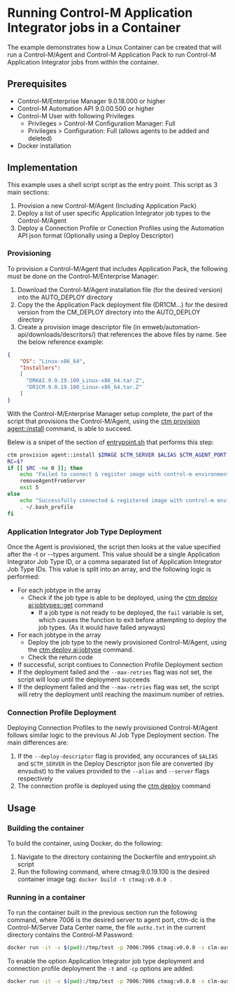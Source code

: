 # Running Control-M Application Integrator jobs in a Container

The example demonstrates how a Linux Container can be created that will run a Control-M/Agent and Control-M Application Pack to run Control-M Application Integrator jobs from within the container.

## Prerequisites

* Control-M/Enterprise Manager 9.0.18.000 or higher
* Control-M Automation API 9.0.00.500 or higher
* Control-M User with following Privileges
  * Privileges > Control-M Configuration Manager: Full
  * Privileges > Configuration: Full (allows agents to be added and deleted)
* Docker installation

## Implementation

This example uses a shell script script as the entry point. This script as 3 main sections:

1. Provision a new Control-M/Agent (Including Application Pack)
2. Deploy a list of user specific Application Integrator job types to the Control-M/Agent
3. Deploy a Connection Profile or Conection Profiles using the Automation API json format (Optionally using a Deploy Descriptor)

### Provisioning

To provision a Control-M/Agent that includes Application Pack, the following must be done on the Control-M/Enterprise Manager:

  1. Download the Control-M/Agent installation file (for the desired version) into the AUTO_DEPLOY directory  
  2. Copy the the Application Pack deployment file (DR1CM...) for the desired version from the CM_DEPLOY directory into the AUTO_DEPLOY directory  
  3. Create a provision image descriptor file (in emweb/automation-api/downloads/descritors/) that references the above files by name. See the below reference example:

  ```json
  {
      "OS": "Linux-x86_64",
      "Installers":
      [
        "DRKAI.9.0.19.100_Linux-x86_64.tar.Z",
        "DR1CM.9.0.19.100_Linux-x86_64.tar.Z"
      ]
  }
  ```

With the Control-M/Enterprise Manager setup complete, the part of the script that provisions the Control-M/Agent, using the [ctm provision agent::install](https://docs.bmc.com/docs/automation-api/9019100monthly/provision-service-872868763.html#Provisionservice-provUpgrade_installprovisionupgrade::install) command, is able to succeed.

Belew is a snipet of the section of [entrypoint.sh](./entrypoint.sh#L318-327) that performs this step:

```bash
ctm provision agent::install $IMAGE $CTM_SERVER $ALIAS $CTM_AGENT_PORT -f /tmp/provision_config.json
RC=$?
if [[ $RC -ne 0 ]]; then
    echo "Failed to connect & register image with control-m environment ($RC)"
    removeAgentFromServer
    exit 5
else
    echo "Successfully connected & registered image with control-m environment"
    . ~/.bash_profile
fi
```

### Application Integrator Job Type Deployment

Once the Agent is provisioned, the script then looks at the value specified after the -t or --types argument. This value should be a single Application Integrator Job Type ID, or a comma separated list of Application Integrator Job Type IDs. This value is split into an array, and the following logic is performed:

* For each jobtype in the array
  * Check if the job type is able to be deployed, using the [ctm deploy ai:jobtypes::get](https://docs.bmc.com/docs/automation-api/9019100monthly/deploy-service-872868746.html#Deployservice-AI_getdeployai:jobtypes::get) command
    * If a job type is not ready to be deployed, the `fail` variable is set, which causes the function to exit before attempting to deploy the job types. (As it would have failed anyways)
* For each jobtype in the array
  * Deploy the job type to the newly provisioned Control-M/Agent, using the [ctm deploy ai:jobtype](https://docs.bmc.com/docs/automation-api/9019100monthly/deploy-service-872868746.html#Deployservice-AI_deploydeployai:jobtype) command.
  * Check the return code
* If successful, script contiues to Connection Profile Deployment section
* If the deployment failed and the `--max-retries` flag was not set, the script will loop until the deployment succeeds
* If the deployment failed and the `--max-retries` flag was set, the script will retry the deployment until reaching the maximum number of retries.

### Connection Profile Deployment

Deploying Connection Profiles to the newly provisioned Control-M/Agent follows similar logic to the previous AI Job Type Deployment section. The main differences are:

1. If the `--deploy-descriptor` flag is provided, any occurances of `$ALIAS` and `$CTM_SERVER` in the Deploy Descriptor json file are converted (by envsubst) to the values provided to the `--alias` and `--server` flags respectively
2. The connection profile is deployed using the [ctm deploy](https://docs.bmc.com/docs/automation-api/9019100monthly/deploy-service-872868746.html#Deployservice-deploy) command

## Usage

### Building the container

To build the container, using Docker, do the following:

1. Navigate to the directory containing the Dockerfile and entrypoint.sh script
2. Run the following command, where ctmag:9.0.19.100 is the desired container image tag: `docker build -t ctmag:v0.0.0 .`

### Running in a container

To run the container built in the previous section run the following command, where 7006 is the desired server to agent port, ctm-dc is the Control-M/Server Data Center name, the file `authz.txt` in the current directory contains the Control-M Password:

```bash
docker run -it -v $(pwd):/tmp/test -p 7006:7006 ctmag:v0.0.0 -s clm-aus-t5eocu -e https://clm-aus-trvt6e.bmc.com:8443/automation-api -p 7006 -u emuser -pf /tmp/test/authz.txt -a $HOSTNAME -i AppPack9191.Linux
```

To enable the option Application Integrator job type deployment and connection profile deployment the `-t` and `-cp` options are added:

```bash
docker run -it -v $(pwd):/tmp/test -p 7006:7006 ctmag:v0.0.0 -s clm-aus-t5eocu -e https://clm-aus-trvt6e.bmc.com:8443/automation-api -p 7006 -u emuser -pf /tmp/test/authz.txt -a $HOSTNAME -i AppPack9191.Linux -t ECHOAPI -cp /tmp/test/conn-pofiles.json
```
